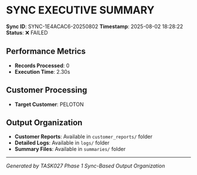 # SYNC EXECUTIVE SUMMARY

**Sync ID**: SYNC-1E4ACAC6-20250802
**Timestamp**: 2025-08-02 18:28:22
**Status**: ❌ FAILED

## Performance Metrics
- **Records Processed**: 0
- **Execution Time**: 2.30s

## Customer Processing
- **Target Customer**: PELOTON

## Output Organization
- **Customer Reports**: Available in `customer_reports/` folder
- **Detailed Logs**: Available in `logs/` folder
- **Summary Files**: Available in `summaries/` folder

---
*Generated by TASK027 Phase 1 Sync-Based Output Organization*